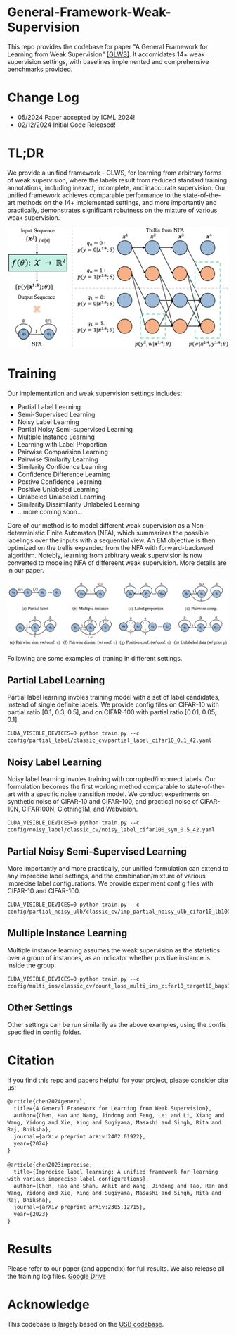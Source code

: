 # General-Framework-Weak-Supervision
This repo provides the codebase for paper "A General Framework for Learning from Weak Supervision" [[GLWS]](https://arxiv.org/abs/2402.01922).
It accomidates 14+ weak supervision settings, with baselines implemented and comprehensive benchmarks provided. 

# Change Log
* 05/2024 Paper accepted by ICML 2024!
* 02/12/2024 Initial Code Released!


# TL;DR
We provide a unified framework - GLWS, for learning from arbitrary forms of weak supervision, where the labels result from reduced standard training annotations, including inexact, incomplete, and inaccurate supervision.
Our unified framework achieves comparable performance to the state-of-the-art methods on the 14+ implemented settings, and more importantly and practically, demonstrates significant robutness on the mixture of various weak supervision.

![Pipeline](./figures/pipeline.jpg)


# Training 

Our implementation and weak supervision settings includes:
* Partial Label Learning
* Semi-Supervised Learning
* Noisy Label Learning
* Partial Noisy Semi-supervised Learning
* Multiple Instance Learning
* Learning with Label Proportion
* Pairwise Comparision Learning
* Pairwise Similarity Learning
* Similarity Confidence Learning
* Confidence Difference Learning
* Postive Confidence Learning
* Positive Unlabeled Learning
* Unlabeled Unlabeled Learning
* Similarity Dissimilarity Unlabeled Learning
* ...more coming soon...

Core of our method is to model different weak supervision as a Non-deterministic Finite Automaton (NFA), which summarizes the possible labelings over the inputs with a sequential view. An EM objective is then optimized on the trellis expanded from the NFA with forward-backward algorithm. 
Notebly, learning from arbitrary weak supervision is now converted to modeling NFA of differeent weak supervision.
More details are in our paper.

![NFA](./figures/nfa.jpg)

Following are some examples of traning in different settings.


## Partial Label Learning

Partial label learning involes training model with a set of label candidates, instead of single definite labels. We provide config files on CIFAR-10 with partial ratio [0.1, 0.3, 0.5], 
and on CIFAR-100 with partial ratio [0.01, 0.05, 0.1].

```
CUDA_VISIBLE_DEVICES=0 python train.py --c config/partial_label/classic_cv/partial_label_cifar10_0.1_42.yaml
```

## Noisy Label Learning

Noisy label learning involes training with corrupted/incorrect labels. Our formulation becomes the first working method comparable to state-of-the-art with a specific noise transition model. We conduct experiments on synthetic noise of CIFAR-10 and CIFAR-100, and practical noise of CIFAR-10N, CIFAR100N, Clothing1M, and Webvision.



```
CUDA_VISIBLE_DEVICES=0 python train.py --c config/noisy_label/classic_cv/noisy_label_cifar100_sym_0.5_42.yaml
```


## Partial Noisy Semi-Supervised Learning

More importantly and more practically, our unified formulation can extend to any imprecise label settings, and the combination/mixture of various imprecise label configurations. We provide experiment config files with CIFAR-10 and CIFAR-100.


```
CUDA_VISIBLE_DEVICES=0 python train.py --c config/partial_noisy_ulb/classic_cv/imp_partial_noisy_ulb_cifar10_lb1000_n0.2_p0.3_42.yaml
```


## Multiple Instance Learning

Multiple instance learning assumes the weak supervision as the statistics over a group of instances, as an indicator whether positive instance is inside the group.

```
CUDA_VISIBLE_DEVICES=0 python train.py --c config/multi_ins/classic_cv/count_loss_multi_ins_cifar10_target10_bags10000_mean5_std1_42.yaml
```

## Other Settings
Other settings can be run similarily as the above examples, using the confis specified in config folder.


# Citation
If you find this repo and papers helpful for your project, please consider cite us!
```
@article{chen2024general,
  title={A General Framework for Learning from Weak Supervision},
  author={Chen, Hao and Wang, Jindong and Feng, Lei and Li, Xiang and Wang, Yidong and Xie, Xing and Sugiyama, Masashi and Singh, Rita and Raj, Bhiksha},
  journal={arXiv preprint arXiv:2402.01922},
  year={2024}
}

@article{chen2023imprecise,
  title={Imprecise label learning: A unified framework for learning with various imprecise label configurations},
  author={Chen, Hao and Shah, Ankit and Wang, Jindong and Tao, Ran and Wang, Yidong and Xie, Xing and Sugiyama, Masashi and Singh, Rita and Raj, Bhiksha},
  journal={arXiv preprint arXiv:2305.12715},
  year={2023}
}
```



# Results
Please refer to our paper (and appendix) for full results. We also release all the training log files. [Google Drive](https://drive.google.com/drive/folders/1uG_HZAmpY0jOrInt6aKVLMLPAXhG91G7?usp=sharing)


# Acknowledge
This codebase is largely based on the [USB codebase](https://github.com/microsoft/Semi-supervised-learning).
